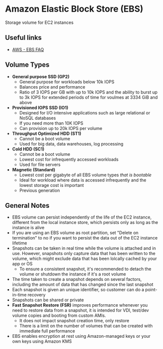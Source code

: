 # Amazon Elastic Block Store (EBS)
Storage volume for EC2 instances

## Useful links
- [AWS - EBS FAQ](https://aws.amazon.com/ebs/faqs/)

## Volume Types
- **General purpose SSD (GP2)**
    - General purpose for workloads below 10k IOPS
    - Balances price and performance
    - Ratio of 3 IOPS per GB with up to 10k IOPS and the ability to burst up to 3k IOPS for extended periods of time for voulmes at 3334 GiB and above
- **Provisioned IOPS SSD (IO1)**
    - Designed for I/O intensive applications such as large relational or NoSQL databases
    - If you need more than 10K IOPS
    - Can provision up to 20k IOPS per volume
- **Throughput Optimized HDD (ST1)**
    - Cannot be a boot volume
    - Used for big data, data warehouses, log processing
- **Cold HDD (SC1)**
    - Cannot be a boot volume
    - Lowest cost for infrequently accessed workloads
    - Used for file servers
- **Magnetic (Standard)**
    - Lowest cost per gigabyte of all EBS volume types *that is bootable*
    - Ideal for workload where data is accessed infrequently and the lowest storage cost is important
    - Previous generation

## General Notes
- EBS volume can persist independently of the life of the EC2 instance, different from the local instance store, which persists only as long as the instance is alive
- If you are using an EBS volume as root partition, set "Delete on termination" to no if you want to persist the data out of the EC2 instance lifetime
- Snapshots can be taken in real time while the volume is attached and in use. However, snapshots only capture data that has been written to the volume, which might exclude data that has been lolcally cached by your app or OS
    - To ensure a consistent snapshot, it's recommended to detach the volume or shutdown the instance if it's a root volume
- The time taken to create a snapshot depends on several factors, including the amount of data that has changed since the last snapshot
- Each snapshot is given an unique identifier, so customer can do a point-in-time recovery
- Snapshots can be shared or private
- **Fast Snapshot Restore (FSR)** improves performance whenever you need to restore data from a snapshot, it is intended for VDI, test/dev volume copies and booting from custom AMIs.
    - It does not impact snapshot creation time, only restore
    - There is a limit on the number of volumes that can be created with immediate full performance
- EBS enables encryption at rest using Amazon-managed keys or your own keys using Amazon KMS